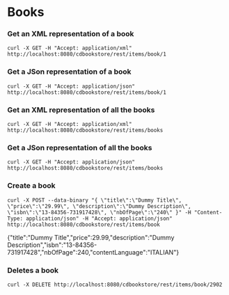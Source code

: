 # Books

### Get an XML representation of a book
`curl -X GET -H "Accept: application/xml" http://localhost:8080/cdbookstore/rest/items/book/1`

### Get a JSon representation of a book
`curl -X GET -H "Accept: application/json" http://localhost:8080/cdbookstore/rest/items/book/1`

### Get an XML representation of all the books
`curl -X GET -H "Accept: application/xml" http://localhost:8080/cdbookstore/rest/items/books`

### Get a JSon representation of all the books
`curl -X GET -H "Accept: application/json" http://localhost:8080/cdbookstore/rest/items/books`

### Create a book
`curl -X POST --data-binary "{ \"title\":\"Dummy Title\", \"price\":\"29.99\", \"description\":\"Dummy Description\", \"isbn\":\"13-84356-731917428\", \"nbOfPage\":\"240\" }" -H "Content-Type: application/json" -H "Accept: application/json" http://localhost:8080/cdbookstore/rest/items/book`

{"title":"Dummy Title","price":29.99,"description":"Dummy Description","isbn":"13-84356-731917428","nbOfPage":240,"contentLanguage":"ITALIAN"}

### Deletes a book
`curl -X DELETE http://localhost:8080/cdbookstore/rest/items/book/2902`
